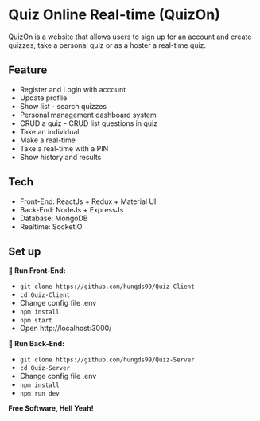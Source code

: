 # Quiz Online Real-time (QuizOn)

QuizOn is a website that allows users to sign up for an account and create quizzes, take a personal quiz or as a hoster a real-time quiz.

## Feature
- Register and Login with account
- Update profile
- Show list - search quizzes
- Personal management dashboard system
- CRUD a quiz - CRUD list questions in quiz
- Take an individual
- Make a real-time
- Take a real-time with a PIN
- Show history and results

## Tech
- Front-End: ReactJs + Redux + Material UI
- Back-End:  NodeJs + ExpressJs
- Database:  MongoDB
- Realtime:  SocketIO
## Set up
**🔨 Run Front-End:**
* `git clone https://github.com/hungds99/Quiz-Client`
* `cd Quiz-Client`
* Change config file .env
* `npm install`
* `npm start`
* Open http://localhost:3000/

**🔨 Run Back-End:**
* `git clone https://github.com/hungds99/Quiz-Server`
* `cd Quiz-Server`
* Change config file .env
* `npm install`
* `npm run dev`

**Free Software, Hell Yeah!**

